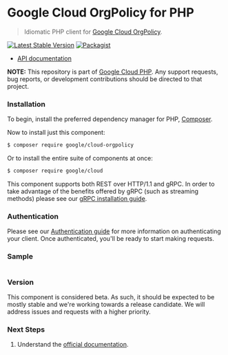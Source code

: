 # Google Cloud OrgPolicy for PHP

> Idiomatic PHP client for [Google Cloud OrgPolicy](https://cloud.google.com/resource-manager/docs/organization-policy/overview).

[![Latest Stable Version](https://poser.pugx.org/google/cloud-orgpolicy/v/stable)](https://packagist.org/packages/google/cloud-orgpolicy) [![Packagist](https://img.shields.io/packagist/dm/google/cloud-orgpolicy.svg)](https://packagist.org/packages/google/cloud-orgpolicy)

* [API documentation](http://googleapis.github.io/google-cloud-php/#/docs/cloud-orgpolicy/latest/orgpolicy/readme)

**NOTE:** This repository is part of [Google Cloud PHP](https://github.com/googleapis/google-cloud-php). Any
support requests, bug reports, or development contributions should be directed to
that project.

### Installation

To begin, install the preferred dependency manager for PHP, [Composer](https://getcomposer.org/).

Now to install just this component:

```sh
$ composer require google/cloud-orgpolicy
```

Or to install the entire suite of components at once:

```sh
$ composer require google/cloud
```

This component supports both REST over HTTP/1.1 and gRPC. In order to take advantage of the benefits offered by gRPC (such as streaming methods)
please see our [gRPC installation guide](https://cloud.google.com/php/grpc).

### Authentication

Please see our [Authentication guide](https://github.com/googleapis/google-cloud-php/blob/master/AUTHENTICATION.md) for more information
on authenticating your client. Once authenticated, you'll be ready to start making requests.

### Sample

```
```

### Version

This component is considered beta. As such, it should be expected to be mostly
stable and we're working towards a release candidate. We will address issues
and requests with a higher priority.

### Next Steps

1. Understand the [official documentation](https://cloud.google.com/resource-manager/docs/organization-policy/overview).
